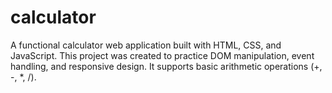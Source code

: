 # calculator
A functional calculator web application built with HTML, CSS, and JavaScript. This project was created to practice DOM manipulation, event handling, and responsive design. It supports basic arithmetic operations (+, -, *, /).
